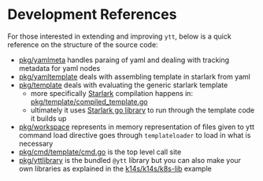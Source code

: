 # Development References

For those interested in extending and improving `ytt`, below is a quick reference on the structure of the source code:

- [pkg/yamlmeta](https://github.com/k14s/ytt/tree/master/pkg/yamlmeta) handles paraing of yaml and dealing with tracking metadata for yaml nodes
- [pkg/yamltemplate](https://github.com/k14s/ytt/tree/master/pkg/yamltemplate) deals with assembling template in starlark from yaml
- [pkg/template](https://github.com/k14s/ytt/tree/master/pkg/template) deals with evaluating the generic starlark template
  - more specifically [Starlark](https://github.com/google/starlark-go) compilation happens in: [pkg/template/compiled_template.go](https://github.com/k14s/ytt/blob/master/pkg/template/compiled_template.go)
  - ultimately it uses [Starlark go library](https://github.com/google/starlark-go) to run through the template code it builds up
- [pkg/workspace](https://github.com/k14s/ytt/tree/master/pkg/workspace) represents in memory representation of files given to ytt command
load directive goes through `templateloader` to load in what is necessary
- [pkg/cmd/template/cmd.go](https://github.com/k14s/ytt/blob/master/pkg/cmd/template/cmd.go#L95) is the top level call site
- [pkg/yttlibrary](https://github.com/k14s/ytt/tree/master/pkg/yttlibrary) is the bundled `@ytt` library but you can also make your own libraries as explained in the [k14s/k14s/k8s-lib](https://github.com/k14s/k8s-lib) example
